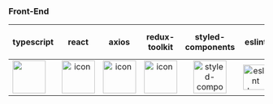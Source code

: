 ### Front-End


| typescript | react | axios | redux-toolkit | styled-components | eslint | prettier | react-quill | vite | react-query | react hook form | firebase | react router dom |
| :---: | :---: | :---: | :---: | :---: | :---: | :---: | :--: | :---: | :---: | :---: | :---: | :---: |
| <div style="display: flex; align-items: flex-start;"><img src="https://static.codenary.co.kr/framework_logo/typescript.png" width="65" height="65" /></div> | <div style="display: flex; align-items: flex-start;"><img src="https://techstack-generator.vercel.app/react-icon.svg" alt="icon" width="65" height="65" /></div> | <div style="display: flex; align-items: flex-start;"><img src="https://axios-http.com/assets/logo.svg" alt="icon" width="65" height="65" /></div> | <div style="display: flex; align-items: flex-start;"><img src="https://repository-images.githubusercontent.com/347723622/92065800-865a-11eb-9626-dff3cb7fef55" alt="icon" width="65" height="65" /></div> | <img alt="styled-components logo" src="https://www.styled-components.com/atom.png" width="65" height="65" ></div> | <img alt="eslint logo" src="https://techstack-generator.vercel.app/eslint-icon.svg" height="50" width="50"></div> | <div style="display: flex; align-items: flex-start;"><img alt="prettier logo" src="https://techstack-generator.vercel.app/prettier-icon.svg" width="65" height="65" ></div> | <div style="display: flex; align-items: flex-start;"><img src="https://user-images.githubusercontent.com/97720335/234840864-390cd0c3-151e-4143-8748-2fb03e26efe4.png" width="65" height="65" /></div> | <div style="display: flex; align-items: flex-start;"><img src="https://ko.vitejs.dev/logo.svg" width="65" height="65" /></div> | <div style="display: flex; align-items: flex-start;"><img src="https://static.codenary.co.kr/framework_logo/reactquery.png" width="65" height="65" /></div> | <div style="display: flex; align-items: flex-start;"><img src="https://miro.medium.com/v2/resize:fit:550/1*HYB32BduHjrc3DsPBkoStg.png" width="75" height="65" /></div> | <div style="display: flex; align-items: flex-start;"><img src="https://cdn.icon-icons.com/icons2/2699/PNG/512/firebase_logo_icon_171157.png" width="65" height="65" /></div> | <div style="display: flex; align-items: flex-start;"><img src="https://images.velog.io/images/cjy0029/post/1037984e-a895-4dfd-8ce5-0f3381b98845/reactrouter.jpeg" width="75" height="65" /></div> |
